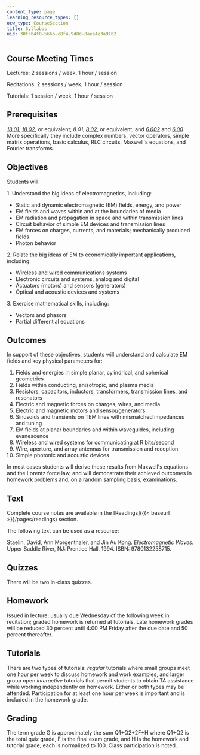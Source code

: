 ```yaml
---
content_type: page
learning_resource_types: []
ocw_type: CourseSection
title: Syllabus
uid: 30fcb4f0-566b-c8f4-9d8d-0aea4e3a91b2
---
```


Course Meeting Times
--------------------

Lectures: 2 sessions / week, 1 hour / session

Recitations: 2 sessions / week, 1 hour / session

Tutorials: 1 session / week, 1 hour / session

Prerequisites
-------------

[_18.01_](/courses/18-01-single-variable-calculus-fall-2006), [_18.02_](/courses/18-02-multivariable-calculus-fall-2007), or equivalent; _8.01_, [_8.02_](/courses/8-02-physics-ii-electricity-and-magnetism-spring-2007), or equivalent; and [_6.002_](/courses/6-002-circuits-and-electronics-spring-2007) and [_6.00_](/courses/6-00-introduction-to-computer-science-and-programming-fall-2008). More specifically they include complex numbers, vector operators, simple matrix operations, basic calculus, RLC circuits, Maxwell's equations, and Fourier transforms.

Objectives
----------

Students will:

1\. Understand the big ideas of electromagnetics, including:

*   Static and dynamic electromagnetic (EM) fields, energy, and power
*   EM fields and waves within and at the boundaries of media
*   EM radiation and propagation in space and within transmission lines
*   Circuit behavior of simple EM devices and transmission lines
*   EM forces on charges, currents, and materials; mechanically produced fields
*   Photon behavior

2\. Relate the big ideas of EM to economically important applications, including:

*   Wireless and wired communications systems
*   Electronic circuits and systems, analog and digital
*   Actuators (motors) and sensors (generators)
*   Optical and acoustic devices and systems

3\. Exercise mathematical skills, including:

*   Vectors and phasors
*   Partial differential equations

Outcomes
--------

In support of these objectives, students will understand and calculate EM fields and key physical parameters for:

1.  Fields and energies in simple planar, cylindrical, and spherical geometries
2.  Fields within conducting, anisotropic, and plasma media
3.  Resistors, capacitors, inductors, transformers, transmission lines, and resonators
4.  Electric and magnetic forces on charges, wires, and media
5.  Electric and magnetic motors and sensor/generators
6.  Sinusoids and transients on TEM lines with mismatched impedances and tuning
7.  EM fields at planar boundaries and within waveguides, including evanescence
8.  Wireless and wired systems for communicating at R bits/second
9.  Wire, aperture, and array antennas for transmission and reception
10.  Simple photonic and acoustic devices

In most cases students will derive these results from Maxwell's equations and the Lorentz force law, and will demonstrate their achieved outcomes in homework problems and, on a random sampling basis, examinations.

Text
----

Complete course notes are available in the [Readings]({{< baseurl >}}/pages/readings) section.

The following text can be used as a resource:

Staelin, David, Ann Morgenthaler, and Jin Au Kong. _Electromagnetic Waves._ Upper Saddle River, NJ: Prentice Hall, 1994. ISBN: 9780132258715.

Quizzes
-------

There will be two in-class quizzes.

Homework
--------

Issued in lecture; usually due Wednesday of the following week in recitation; graded homework is returned at tutorials. Late homework grades will be reduced 30 percent until 4:00 PM Friday after the due date and 50 percent thereafter.

Tutorials
---------

There are two types of tutorials: _regular_ tutorials where small groups meet one hour per week to discuss homework and work examples, and larger group open _interactive_ tutorials that permit students to obtain TA assistance while working independently on homework. Either or both types may be attended. Participation for at least one hour per week is important and is included in the homework grade.

Grading
-------

The term grade G is approximately the sum Q1+Q2+2F+H where Q1+Q2 is the total quiz grade, F is the final exam grade, and H is the homework and tutorial grade; each is normalized to 100. Class participation is noted.